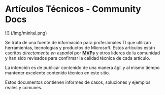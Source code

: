 # Artículos Técnicos - Community Docs

![] (/img/minitel.png)

Se trata de una fuente de información para profesionales TI que utilizan herramientas, tecnologías y productos de Microsoft. Estos artículos están escritos *directamente en español* por [**MVPs**](https://mvp.microsoft.com/) y otros líderes de la comunidad y han sido revisados para confirmar la calidad técnica de cada artículo. 


La intención es de publicar contenido de una manera ágil y al mismo tiempo mantener excelente contenido técnico en este sitio.

Estos documentos contienen informes de casos, soluciones y ejemplos reales y comunes.
